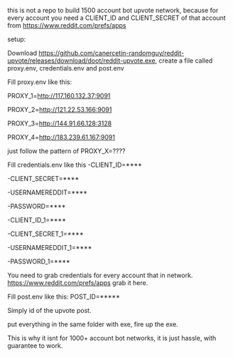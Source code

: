 this is not a repo to build 1500 account bot upvote network, because for every account you need a CLIENT_ID and CLIENT_SECRET of that account from https://www.reddit.com/prefs/apps

setup:

Download https://github.com/canercetin-randomguy/reddit-upvote/releases/download/doot/reddit-upvote.exe, create a file called proxy.env, credentials.env and post.env

Fill proxy.env like this:

PROXY_1=http://117.160.132.37:9091

PROXY_2=http://121.22.53.166:9091

PROXY_3=http://144.91.66.128:3128

PROXY_4=http://183.239.61.167:9091


just follow the pattern of PROXY_X=????

Fill credentials.env like this
-CLIENT_ID=****

-CLIENT_SECRET=****

-USERNAMEREDDIT=****

-PASSWORD=****

-CLIENT_ID_1=****

-CLIENT_SECRET_1=****

-USERNAMEREDDIT_1=****

-PASSWORD_1=****

You need to grab credentials for every account that in network. https://www.reddit.com/prefs/apps grab it here.

Fill post.env like this:
POST_ID=*****

Simply id of the upvote post.

put everything in the same folder with exe, fire up the exe.

This is why it isnt for 1000+ account bot networks, it is just hassle, with guarantee to work. 
